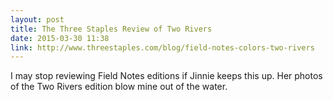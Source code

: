 ```yaml
---
layout: post
title: The Three Staples Review of Two Rivers
date: 2015-03-30 11:38
link: http://www.threestaples.com/blog/field-notes-colors-two-rivers
---
```


I may stop reviewing Field Notes editions if Jinnie keeps this up. Her photos of the Two Rivers edition blow mine out of the water. 